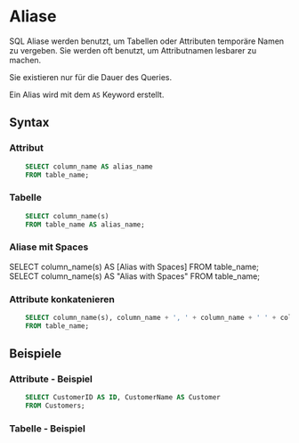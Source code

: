 # Aliase

<show-structure depth="2" />

SQL Aliase werden benutzt, um Tabellen oder Attributen temporäre Namen zu vergeben. Sie werden oft benutzt, um Attributnamen lesbarer zu machen.

Sie existieren nur für die Dauer des Queries.

Ein Alias wird mit dem `AS` Keyword erstellt.

## Syntax

### Attribut

```SQL
    SELECT column_name AS alias_name
    FROM table_name;
```

### Tabelle

```SQL
    SELECT column_name(s)
    FROM table_name AS alias_name;
```

### Aliase mit Spaces

<tabs>
    <tab title="Mit Square Brackets">
        <code-block lang="sql">
            SELECT column_name(s) AS [Alias with Spaces]
            FROM table_name;
        </code-block>
    </tab>
    <tab title="Mit doppelten Anfuehrungszeichen">
        <code-block lang="sql">
            SELECT column_name(s) AS "Alias with Spaces"
            FROM table_name;
        </code-block>
    </tab>
</tabs>

### Attribute konkatenieren

```SQL
    SELECT column_name(s), column_name + ', ' + column_name + ' ' + column_name + ', ' + column_name AS Alias
    FROM table_name;
```

## Beispiele

### Attribute - Beispiel

```SQL
    SELECT CustomerID AS ID, CustomerName AS Customer
    FROM Customers;
```

### Tabelle - Beispiel

